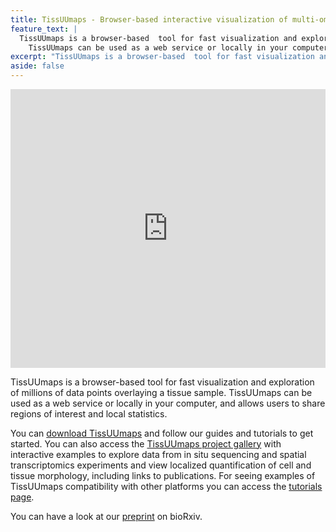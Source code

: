 ```yaml
---
title: TissUUmaps - Browser-based interactive visualization of multi-omics tissue data
feature_text: |
  TissUUmaps is a browser-based  tool for fast visualization and exploration of millions of data points overlaying a tissue sample. 
	TissUUmaps can be used as a web service or locally in your computer, and allows users to share regions of interest and local statistics.
excerpt: "TissUUmaps is a browser-based  tool for fast visualization and exploration of millions of data points overlaying a tissue sample. TissUUmaps can be used as a web service or locally in your computer, and allows users to share regions of interest and local statistics."
aside: false
---
```


<div class="row">
  <div class="column">
    <iframe title="vimeo-player" src="https://player.vimeo.com/video/656087893?h=35cf4e40ed" width="792" height="445.5" frameborder="0" allowfullscreen style="max-width:100%;"></iframe>
  </div>
  <div class="column">
    <p> TissUUmaps is a browser-based  tool for fast visualization and exploration of millions of data points overlaying a tissue sample. 
	TissUUmaps can be used as a web service or locally in your computer, and allows users to share regions of interest and local statistics. </p>
    <p> You can <a href="/download/">download TissUUmaps</a> and follow our guides and tutorials to get started.
	You can also access the <a href="/gallery/">TissUUmaps project gallery</a> with interactive examples to explore data from in situ sequencing and spatial transcriptomics experiments and view localized quantification of cell and tissue morphology, including links to publications. For seeing examples of TissUUmaps compatibility with other platforms you can access the <a href="/tutorials/"> tutorials page</a>. </p>
    <p> You can have a look at our <a href="https://www.biorxiv.org/content/10.1101/2022.01.28.478131v1">preprint</a> on bioRxiv. </p>
  </div>
</div>